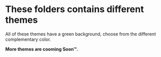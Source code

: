 # These folders contains different themes
All of these themes have a green background, choose from the different complementary color.

**More themes are cooming Soon™.**